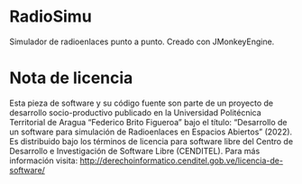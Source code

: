 # RadioSimu
 Simulador de radioenlaces punto a punto. Creado con JMonkeyEngine.

# Nota de licencia
 Esta pieza de software y su código fuente son parte de un proyecto de desarrollo socio-productivo publicado en la Universidad Politécnica Territorial de Aragua “Federico Brito Figueroa” bajo el título: “Desarrollo de un software para simulación de Radioenlaces en Espacios Abiertos” (2022). Es distribuido bajo los términos de licencia para software libre del Centro de Desarrollo e Investigación de Software Libre (CENDITEL). Para más información visita: http://derechoinformatico.cenditel.gob.ve/licencia-de-software/
